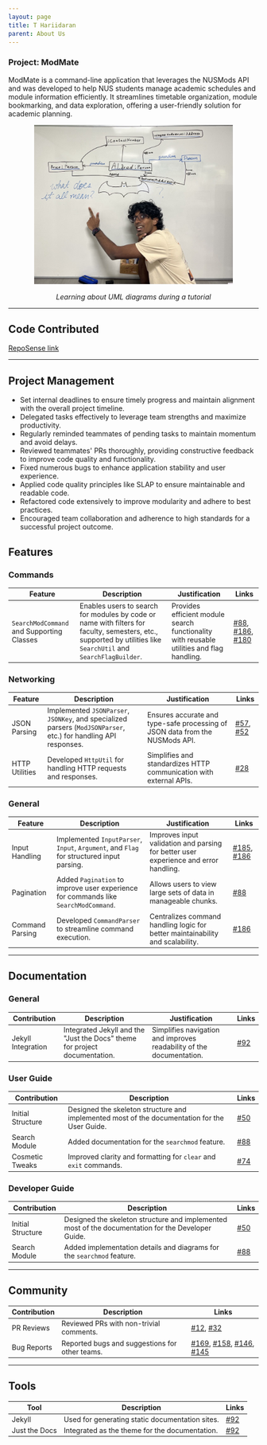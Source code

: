 ```yaml
---
layout: page
title: T Hariidaran
parent: About Us
---
```


### Project: ModMate

ModMate is a command-line application that leverages the NUSMods API and was developed to help NUS students manage academic schedules and module information efficiently. It streamlines timetable organization, module bookmarking, and data exploration, offering a user-friendly solution for academic planning.

<div style="text-align: center;">
  <img src="../img/harii/harii_tut.jpg" width="400" alt="Learning about UML diagrams during a tutorial">
  <p><em>Learning about UML diagrams during a tutorial</em></p>
</div>

---

## Code Contributed

[RepoSense link](https://nus-cs2113-ay2425s2.github.io/tp-dashboard/?search=vegetablestabber&sort=groupTitle%20dsc&sortWithin=title&since=2025-02-21&timeframe=commit&mergegroup=&groupSelect=groupByRepos&breakdown=false&tabOpen=true&tabType=authorship&tabAuthor=vegetablestabber&tabRepo=AY2425S2-CS2113-W12-1%2Ftp%5Bmaster%5D&authorshipIsMergeGroup=false&authorshipFileTypes=docs~functional-code~test-code~other&authorshipIsBinaryFileTypeChecked=false&authorshipIsIgnoredFilesChecked=false)

---
## Project Management

- Set internal deadlines to ensure timely progress and maintain alignment with the overall project timeline.
- Delegated tasks effectively to leverage team strengths and maximize productivity.
- Regularly reminded teammates of pending tasks to maintain momentum and avoid delays.
- Reviewed teammates' PRs thoroughly, providing constructive feedback to improve code quality and functionality.
- Fixed numerous bugs to enhance application stability and user experience.
- Applied code quality principles like SLAP to ensure maintainable and readable code.
- Refactored code extensively to improve modularity and adhere to best practices.
- Encouraged team collaboration and adherence to high standards for a successful project outcome.

## Features

### Commands

| Feature                  | Description                                                                                     | Justification                                                                            | Links                                                                                     |
|--------------------------|-------------------------------------------------------------------------------------------------|-----------------------------------------------------------------------------------------|-------------------------------------------------------------------------------------------|
| `SearchModCommand` and Supporting Classes | Enables users to search for modules by code or name with filters for faculty, semesters, etc., supported by utilities like `SearchUtil` and `SearchFlagBuilder`. | Provides efficient module search functionality with reusable utilities and flag handling. | [#88](https://github.com/AY2425S2-CS2113-W12-1/tp/pull/88), [#186](https://github.com/AY2425S2-CS2113-W12-1/tp/pull/186), [#180](https://github.com/AY2425S2-CS2113-W12-1/tp/pull/180) |

### Networking

| Feature                  | Description                                                                                     | Justification                                                                            | Links                                                                                     |
|--------------------------|-------------------------------------------------------------------------------------------------|-----------------------------------------------------------------------------------------|-------------------------------------------------------------------------------------------|
| JSON Parsing             | Implemented `JSONParser`, `JSONKey`, and specialized parsers (`ModJSONParser`, etc.) for handling API responses. | Ensures accurate and type-safe processing of JSON data from the NUSMods API.            | [#57](https://github.com/AY2425S2-CS2113-W12-1/tp/pull/57), [#52](https://github.com/AY2425S2-CS2113-W12-1/tp/pull/52) |
| HTTP Utilities           | Developed `HttpUtil` for handling HTTP requests and responses.                                 | Simplifies and standardizes HTTP communication with external APIs.                      | [#28](https://github.com/AY2425S2-CS2113-W12-1/tp/pull/28)                               |

### General

| Feature                  | Description                                                                                     | Justification                                                                            | Links                                                                                     |
|--------------------------|-------------------------------------------------------------------------------------------------|-----------------------------------------------------------------------------------------|-------------------------------------------------------------------------------------------|
| Input Handling           | Implemented `InputParser`, `Input`, `Argument`, and `Flag` for structured input parsing.        | Improves input validation and parsing for better user experience and error handling.    | [#185](https://github.com/AY2425S2-CS2113-W12-1/tp/pull/185), [#186](https://github.com/AY2425S2-CS2113-W12-1/tp/pull/186) |
| Pagination               | Added `Pagination` to improve user experience for commands like `SearchModCommand`.            | Allows users to view large sets of data in manageable chunks.                           | [#88](https://github.com/AY2425S2-CS2113-W12-1/tp/pull/88)                               |
| Command Parsing          | Developed `CommandParser` to streamline command execution.                                     | Centralizes command handling logic for better maintainability and scalability.          | [#186](https://github.com/AY2425S2-CS2113-W12-1/tp/pull/186)                             |

---

## Documentation

### General

| Contribution             | Description                                                                                     | Justification                                                                            | Links                                                                                     |
|--------------------------|-------------------------------------------------------------------------------------------------|-----------------------------------------------------------------------------------------|-------------------------------------------------------------------------------------------|
| Jekyll Integration       | Integrated Jekyll and the "Just the Docs" theme for project documentation.                      | Simplifies navigation and improves readability of the documentation.                    | [#92](https://github.com/AY2425S2-CS2113-W12-1/tp/pull/92)                               |

### User Guide

| Contribution             | Description                                                                                     | Links                                                                                     |
|--------------------------|-------------------------------------------------------------------------------------------------|-------------------------------------------------------------------------------------------|
| Initial Structure        | Designed the skeleton structure and implemented most of the documentation for the User Guide.  | [#50](https://github.com/AY2425S2-CS2113-W12-1/tp/pull/50)                               |
| Search Module            | Added documentation for the `searchmod` feature.                                               | [#88](https://github.com/AY2425S2-CS2113-W12-1/tp/pull/88)                               |
| Cosmetic Tweaks          | Improved clarity and formatting for `clear` and `exit` commands.                               | [#74](https://github.com/AY2425S2-CS2113-W12-1/tp/pull/74)                               |

### Developer Guide

| Contribution             | Description                                                                                     | Links                                                                                     |
|--------------------------|-------------------------------------------------------------------------------------------------|-------------------------------------------------------------------------------------------|
| Initial Structure        | Designed the skeleton structure and implemented most of the documentation for the Developer Guide. | [#50](https://github.com/AY2425S2-CS2113-W12-1/tp/pull/50)                               |
| Search Module            | Added implementation details and diagrams for the `searchmod` feature.                         | [#88](https://github.com/AY2425S2-CS2113-W12-1/tp/pull/88)                               |

---

## Community

| Contribution             | Description                                                                                     | Links                                                                                     |
|--------------------------|-------------------------------------------------------------------------------------------------|-------------------------------------------------------------------------------------------|
| PR Reviews               | Reviewed PRs with non-trivial comments.                                                        | [#12](https://github.com/AY2425S2-CS2113-W12-1/tp/pull/12), [#32](https://github.com/AY2425S2-CS2113-W12-1/tp/pull/32) |
| Bug Reports              | Reported bugs and suggestions for other teams.                                                 | [#169](https://github.com/AY2425S2-CS2113-W12-1/tp/issues/169), [#158](https://github.com/AY2425S2-CS2113-W12-1/tp/issues/158), [#146](https://github.com/AY2425S2-CS2113-W12-1/tp/issues/146), [#145](https://github.com/AY2425S2-CS2113-W12-1/tp/issues/145) |

---

## Tools

| Tool                     | Description                                                                                     | Links                                                                                     |
|--------------------------|-------------------------------------------------------------------------------------------------|-------------------------------------------------------------------------------------------|
| Jekyll                   | Used for generating static documentation sites.                                                | [#92](https://github.com/AY2425S2-CS2113-W12-1/tp/pull/92)                               |
| Just the Docs            | Integrated as the theme for the documentation.                                                 | [#92](https://github.com/AY2425S2-CS2113-W12-1/tp/pull/92)                               |

